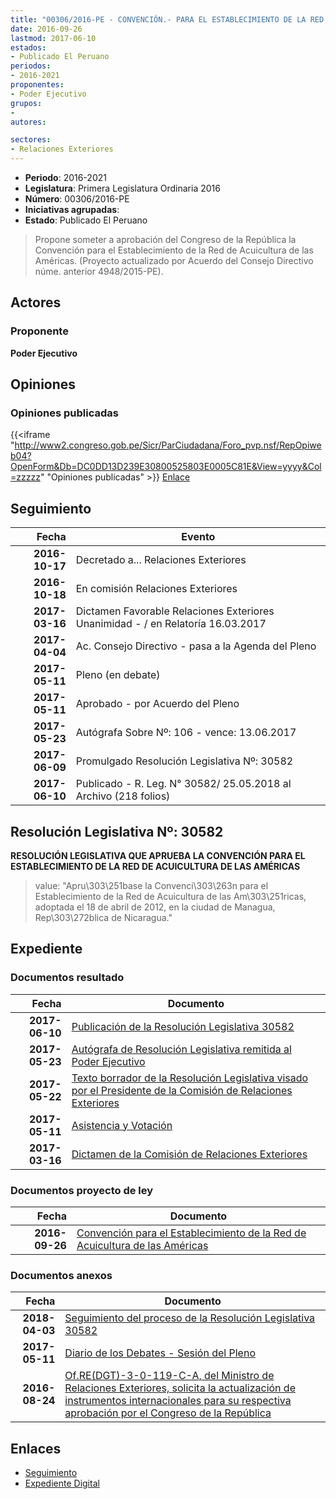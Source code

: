 ```yaml
---
title: "00306/2016-PE - CONVENCIÓN.- PARA EL ESTABLECIMIENTO DE LA RED DE ACUICULTURA DE LAS AMÉRICAS"
date: 2016-09-26
lastmod: 2017-06-10
estados:
- Publicado El Peruano
periodos:
- 2016-2021
proponentes:
- Poder Ejecutivo
grupos:
- 
autores:

sectores:
- Relaciones Exteriores
---
```

- **Periodo**: 2016-2021
- **Legislatura**: Primera Legislatura Ordinaria 2016
- **Número**: 00306/2016-PE
- **Iniciativas agrupadas**: 
- **Estado**: Publicado El Peruano

> Propone someter a aprobación del Congreso de la República la Convención para el Establecimiento de la Red de Acuicultura de las Américas. (Proyecto actualizado por Acuerdo del Consejo Directivo núme. anterior 4948/2015-PE).


## Actores

### Proponente

**Poder Ejecutivo**

## Opiniones

### Opiniones publicadas

{{<iframe "http://www2.congreso.gob.pe/Sicr/ParCiudadana/Foro_pvp.nsf/RepOpiweb04?OpenForm&Db=DC0DD13D239E30800525803E0005C81E&View=yyyy&Col=zzzzz" "Opiniones publicadas" >}}
[Enlace](http://www2.congreso.gob.pe/Sicr/ParCiudadana/Foro_pvp.nsf/RepOpiweb04?OpenForm&Db=DC0DD13D239E30800525803E0005C81E&View=yyyy&Col=zzzzz)


## Seguimiento

| Fecha | Evento |
|------:|--------|
| **2016-10-17** | Decretado a... Relaciones Exteriores |
| **2016-10-18** | En comisión Relaciones Exteriores |
| **2017-03-16** | Dictamen Favorable Relaciones Exteriores Unanimidad - / en Relatoría 16.03.2017 |
| **2017-04-04** | Ac. Consejo Directivo - pasa a la Agenda del Pleno |
| **2017-05-11** | Pleno (en debate) |
| **2017-05-11** | Aprobado - por Acuerdo del Pleno |
| **2017-05-23** | Autógrafa Sobre Nº: 106 - vence: 13.06.2017 |
| **2017-06-09** | Promulgado Resolución Legislativa Nº: 30582 |
| **2017-06-10** | Publicado - R. Leg. N° 30582/ 25.05.2018 al Archivo (218 folios) |

## Resolución Legislativa Nº: 30582

**RESOLUCIÓN LEGISLATIVA QUE APRUEBA LA CONVENCIÓN PARA EL ESTABLECIMIENTO DE LA RED DE ACUICULTURA DE LAS AMÉRICAS**

> value: "Apru\303\251base la Convenci\303\263n para el Establecimiento de la Red de Acuicultura de las Am\303\251ricas, adoptada el 18 de abril de 2012, en la ciudad de Managua, Rep\303\272blica de Nicaragua."


## Expediente

### Documentos resultado

| Fecha | Documento |
|------:|-----------|
| **2017-06-10** | [Publicación de la Resolución Legislativa 30582](http://www.leyes.congreso.gob.pe/Documentos/2016_2021/ADLP/Normas_Legales/30582-RLG.pdf) |
| **2017-05-23** | [Autógrafa de Resolución Legislativa remitida al Poder Ejecutivo](http://www.leyes.congreso.gob.pe/Documentos/2016_2021/Autografas/Ley_y_de_Resolucion_Legislativa/AU0030620170523.pdf) |
| **2017-05-22** | [Texto borrador de la Resolución Legislativa visado por el Presidente de la Comisión de Relaciones Exteriores](http://www.leyes.congreso.gob.pe/Documentos/2016_2021/Texto_Borrador_de_Autografa/BAU0030620170522.pdf) |
| **2017-05-11** | [Asistencia y Votación](http://www.leyes.congreso.gob.pe/Documentos/2016_2021/Asistencia_y_Votacion/Proyectos_de_Ley/AV0030620170511.pdf) |
| **2017-03-16** | [Dictamen de la Comisión de Relaciones Exteriores](http://www.leyes.congreso.gob.pe/Documentos/2016_2021/Dictamenes/Proyectos_de_Ley/00306DC20MAY20170316..pdf) |

### Documentos proyecto de ley

| Fecha | Documento |
|------:|-----------|
| **2016-09-26** | [Convención para el Establecimiento de la Red de Acuicultura de las Américas](http://www.leyes.congreso.gob.pe/Documentos/2016_2021/Proyectos_de_Ley_y_de_Resoluciones_Legislativas/PL0030620160926..pdf) |

### Documentos anexos

| Fecha | Documento |
|------:|-----------|
| **2018-04-03** | [Seguimiento del proceso de la Resolución Legislativa 30582](http://www.leyes.congreso.gob.pe/Documentos/2016_2021/Seguimiento_de_Proyectos_de_Ley/00306PL20180303.pdf) |
| **2017-05-11** | [Diario de los Debates - Sesión del Pleno](http://www.leyes.congreso.gob.pe/Documentos/2016_2021/ADLP/Diario_Debates/30582_DD.pdf) |
| **2016-08-24** | [Of.RE(DGT)-3-0-119-C-A, del Ministro de Relaciones Exteriores, solicita la actualización de instrumentos internacionales para su respectiva aprobación por el Congreso de la República](http://www.leyes.congreso.gob.pe/Documentos/2016_2021/Oficios/Otras_Instituciones/OF-RE(DGT)-3-0-119-C-A.pdf) |

## Enlaces

- [Seguimiento](http://www2.congreso.gob.pe/Sicr/TraDocEstProc/CLProLey2016.nsf/f7fff46988ca05b1052578e100829cc7/cb9c3579332e51780525803b006b792e?OpenDocument)
- [Expediente Digital](http://www2.congreso.gob.pe/Sicr/TraDocEstProc/Expvirt_2011.nsf/visbusqptramdoc1621/00306?opendocument)

